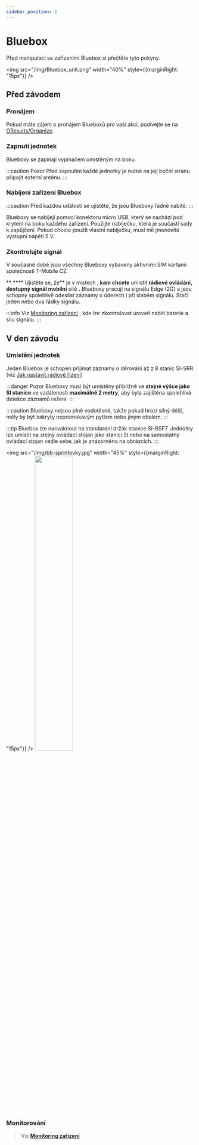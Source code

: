 ```yaml
---
sidebar_position: 2
---
```


# Bluebox

Před manipulací se zařízeními Bluebox si přečtěte tyto pokyny.

<img src="/img/Bluebox_unit.png" width="40%" style={{marginRight: "15px"}} />

## Před závodem

### Pronájem

Pokud máte zájem o pronájem Blueboxů pro vaši akci, podívejte se na [OResults/Organize](https://oresults.eu/organize).

### Zapnutí jednotek

Blueboxy se zapínají vypínačem umístěným na boku.

:::caution
Pozor Před zapnutím každé jednotky je nutné na její boční stranu připojit externí anténu.
:::

### Nabíjení zařízení Bluebox

:::caution
Před každou událostí se ujistěte, že jsou Blueboxy řádně nabité.
:::

Blueboxy se nabíjejí pomocí konektoru micro USB, který se nachází pod krytem na boku každého zařízení. Použijte nabíječku, která je součástí sady k zapůjčení. Pokud chcete použít vlastní nabíječku, musí mít jmenovité výstupní napětí 5 V.

### Zkontrolujte signál

V současné době jsou všechny Blueboxy vybaveny aktivními SIM kartami společnosti T-Mobile CZ.

** **** Ujistěte se, že** je v místech **, kam chcete** umístit **rádiové ovládání, dostupný signál mobilní** sítě **.** Blueboxy pracují na signálu Edge (2G) a jsou schopny spolehlivě odesílat záznamy o úderech i při slabém signálu. Stačí jeden nebo dva řádky signálu.

:::info
Viz [Monitoring zařízení](./device-monitoring) , kde lze zkontrolovat úroveň nabití baterie a sílu signálu.
:::

## V den závodu

### Umístění jednotek

Jeden Bluebox je schopen přijímat záznamy o děrování až z 8 stanic SI-SRR (viz [Jak nastavit rádiové řízení](./radio-control.md))

:::danger
Pozor Blueboxy musí být umístěny přibližně ve **stejné výšce jako SI stanice** ve vzdálenosti **maximálně 2 metry**, aby byla zajištěna spolehlivá detekce záznamů ražení.
:::

:::caution
Blueboxy nejsou plně vodotěsné, takže pokud hrozí silný déšť, měly by být zakryty nepromokavým pytlem nebo jiným obalem.
:::

:::tip
Bluebox lze nacvaknout na standardní držák stanice SI-BSF7. Jednotky lze umístit na stejný ovládací stojan jako stanici SI nebo na samostatný ovládací stojan vedle sebe, jak je znázorněno na obrázcích.
:::

<img src="/img/bb-sprintovky.jpg" width="45%" style={{marginRight: "15px"}} />
<img src="/img/velikonoce.jpg" width="45%" />

### Monitorování
> Viz **[Monitoring zařízení](./device-monitoring)**
